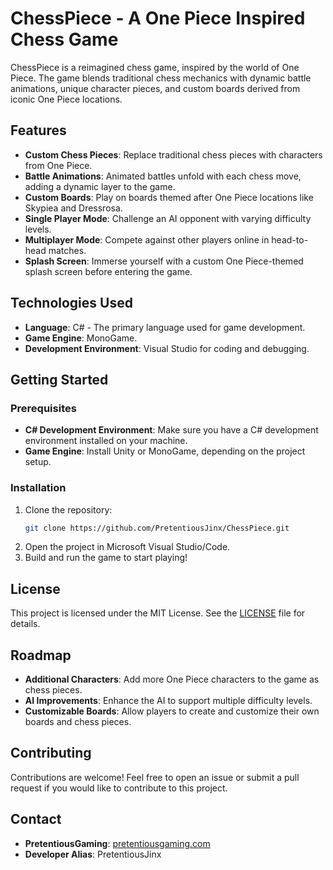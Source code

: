# ChessPiece - A One Piece Inspired Chess Game

ChessPiece is a reimagined chess game, inspired by the world of One Piece. The game blends traditional chess mechanics with dynamic battle animations, unique character pieces, and custom boards derived from iconic One Piece locations.

## Features

- **Custom Chess Pieces**: Replace traditional chess pieces with characters from One Piece.
- **Battle Animations**: Animated battles unfold with each chess move, adding a dynamic layer to the game.
- **Custom Boards**: Play on boards themed after One Piece locations like Skypiea and Dressrosa.
- **Single Player Mode**: Challenge an AI opponent with varying difficulty levels.
- **Multiplayer Mode**: Compete against other players online in head-to-head matches.
- **Splash Screen**: Immerse yourself with a custom One Piece-themed splash screen before entering the game.

## Technologies Used

- **Language**: C# - The primary language used for game development.
- **Game Engine**: MonoGame.
- **Development Environment**: Visual Studio for coding and debugging.

## Getting Started

### Prerequisites

- **C# Development Environment**: Make sure you have a C# development environment installed on your machine.
- **Game Engine**: Install Unity or MonoGame, depending on the project setup.

### Installation

1. Clone the repository:
    ```bash
    git clone https://github.com/PretentiousJinx/ChessPiece.git
    ```
2. Open the project in Microsoft Visual Studio/Code.
3. Build and run the game to start playing!

## License

This project is licensed under the MIT License. See the [LICENSE](LICENSE) file for details.

## Roadmap

- **Additional Characters**: Add more One Piece characters to the game as chess pieces.
- **AI Improvements**: Enhance the AI to support multiple difficulty levels.
- **Customizable Boards**: Allow players to create and customize their own boards and chess pieces.

## Contributing

Contributions are welcome! Feel free to open an issue or submit a pull request if you would like to contribute to this project.

## Contact

- **PretentiousGaming**: [pretentiousgaming.com](http://pretentiousgaming.com)
- **Developer Alias**: PretentiousJinx
